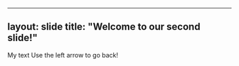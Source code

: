 ----
layout: slide
title: "Welcome to our second slide!"
---
My text
Use the left arrow to go back!
